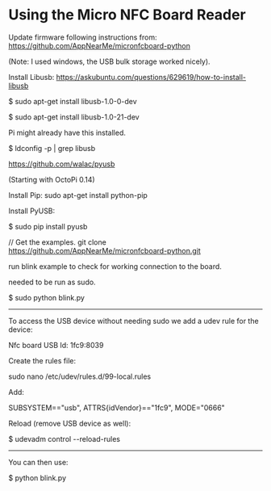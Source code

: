 # Using the Micro NFC Board Reader

Update firmware following instructions from: https://github.com/AppNearMe/micronfcboard-python

(Note: I used windows, the USB bulk storage worked nicely).


 
Install Libusb: https://askubuntu.com/questions/629619/how-to-install-libusb

$ sudo apt-get install libusb-1.0-0-dev

$ sudo apt-get install libusb-1.0-21-dev

Pi might already have this installed.

$ ldconfig -p | grep libusb 


https://github.com/walac/pyusb

(Starting with OctoPi 0.14)

Install Pip:
sudo apt-get install python-pip

Install PyUSB:

$ sudo pip install pyusb


// Get the examples.
git clone https://github.com/AppNearMe/micronfcboard-python.git

run blink example to check for working connection to the board.

needed to be run as sudo.

$ sudo python blink.py

------------------
To access the USB device without needing sudo we add a udev rule for the device:

Nfc board USB Id: 1fc9:8039

Create the rules file:

sudo nano /etc/udev/rules.d/99-local.rules

Add:

SUBSYSTEM=="usb", ATTRS{idVendor}=="1fc9", MODE="0666"

Reload (remove USB device as well):

$ udevadm control --reload-rules

------------------

You can then use:

$ python blink.py

